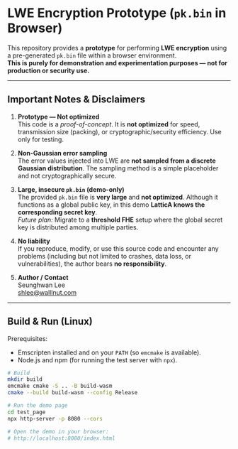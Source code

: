 # LWE Encryption Prototype (`pk.bin` in Browser)

This repository provides a **prototype** for performing **LWE encryption** using a pre-generated `pk.bin` file within a browser environment.  
**This is purely for demonstration and experimentation purposes — not for production or security use.**

---

## Important Notes & Disclaimers

1. **Prototype — Not optimized**  
   This code is a *proof-of-concept*. It is **not optimized** for speed, transmission size (packing), or cryptographic/security efficiency. Use only for testing.

2. **Non-Gaussian error sampling**  
   The error values injected into LWE are **not sampled from a discrete Gaussian distribution**. The sampling method is a simple placeholder and not cryptographically secure.

3. **Large, insecure `pk.bin` (demo-only)**  
   The provided `pk.bin` file is **very large** and **not optimized**. Although it functions as a global public key, in this demo **LatticA knows the corresponding secret key**.  
   *Future plan:* Migrate to a **threshold FHE** setup where the global secret key is distributed among multiple parties.

4. **No liability**  
   If you reproduce, modify, or use this source code and encounter any problems (including but not limited to crashes, data loss, or vulnerabilities), the author bears **no responsibility**.

5. **Author / Contact**  
   Seunghwan Lee  
   shlee@walllnut.com

---

## Build & Run (Linux)

Prerequisites:
- Emscripten installed and on your `PATH` (so `emcmake` is available).
- Node.js and npm (for running the test server with `npx`).

```bash
# Build
mkdir build
emcmake cmake -S .. -B build-wasm
cmake --build build-wasm --config Release

# Run the demo page
cd test_page
npx http-server -p 8080 --cors

# Open the demo in your browser:
# http://localhost:8080/index.html
